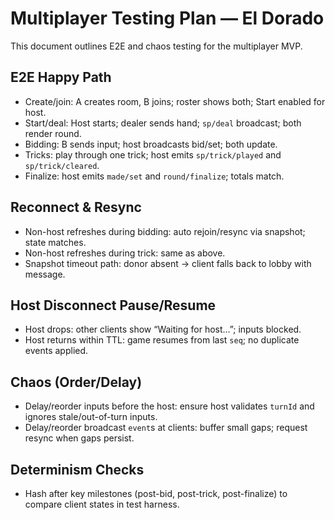 # Multiplayer Testing Plan — El Dorado

This document outlines E2E and chaos testing for the multiplayer MVP.

## E2E Happy Path

- Create/join: A creates room, B joins; roster shows both; Start enabled for host.
- Start/deal: Host starts; dealer sends hand; `sp/deal` broadcast; both render round.
- Bidding: B sends input; host broadcasts bid/set; both update.
- Tricks: play through one trick; host emits `sp/trick/played` and `sp/trick/cleared`.
- Finalize: host emits `made/set` and `round/finalize`; totals match.

## Reconnect & Resync

- Non-host refreshes during bidding: auto rejoin/resync via snapshot; state matches.
- Non-host refreshes during trick: same as above.
- Snapshot timeout path: donor absent → client falls back to lobby with message.

## Host Disconnect Pause/Resume

- Host drops: other clients show “Waiting for host…”; inputs blocked.
- Host returns within TTL: game resumes from last `seq`; no duplicate events applied.

## Chaos (Order/Delay)

- Delay/reorder inputs before the host: ensure host validates `turnId` and ignores stale/out-of-turn inputs.
- Delay/reorder broadcast `event`s at clients: buffer small gaps; request resync when gaps persist.

## Determinism Checks

- Hash after key milestones (post-bid, post-trick, post-finalize) to compare client states in test harness.
